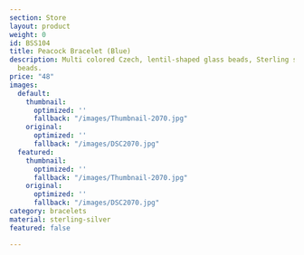 ```yaml
---
section: Store
layout: product
weight: 0
id: BSS104
title: Peacock Bracelet (Blue)
description: Multi colored Czech, lentil-shaped glass beads, Sterling silver spacer
  beads.
price: "48"
images:
  default:
    thumbnail:
      optimized: ''
      fallback: "/images/Thumbnail-2070.jpg"
    original:
      optimized: ''
      fallback: "/images/DSC2070.jpg"
  featured:
    thumbnail:
      optimized: ''
      fallback: "/images/Thumbnail-2070.jpg"
    original:
      optimized: ''
      fallback: "/images/DSC2070.jpg"
category: bracelets
material: sterling-silver
featured: false

---
```


